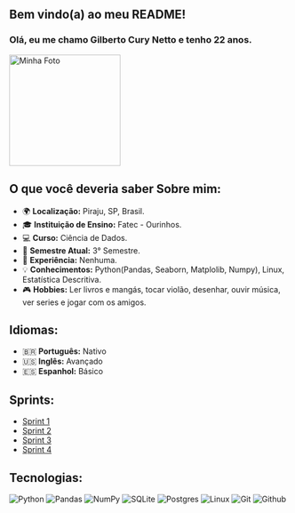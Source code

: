 ## Bem vindo(a) ao meu README!

### Olá, eu me chamo Gilberto Cury Netto e tenho 22 anos.

<img src="https://github.com/user-attachments/assets/d0aa44a3-b5b1-4c4b-9698-fa39ab4d50f5" alt="Minha Foto" width="200" /><br>

## O que você deveria saber Sobre mim:

- 🌍 **Localização:** Piraju, SP, Brasil.
- 🎓 **Instituição de Ensino:** Fatec - Ourinhos.
- 💻 **Curso:** Ciência de Dados.
- 📅 **Semestre Atual:** 3° Semestre.
- 💼 **Experiência:** Nenhuma.
- 💡 **Conhecimentos:** Python(Pandas, Seaborn, Matplolib, Numpy), Linux, Estatística Descritiva.
- 🎮 **Hobbies:** Ler livros e mangás, tocar violão, desenhar, ouvir música, ver series e jogar com os amigos.

## Idiomas:

- 🇧🇷 **Português:** Nativo
- 🇺🇸 **Inglês:** Avançado
- 🇪🇸 **Espanhol:** Básico

  
## Sprints:

- [Sprint 1](https://github.com/GilbertoCNetto/GilbertoCNetto-PB_Compas/tree/main/Sprint%201)
- [Sprint 2](https://github.com/GilbertoCNetto/GilbertoCNetto-PB_Compass/tree/main/Sprint%2002)
- [Sprint 3](https://github.com/GilbertoCNetto/GilbertoCNetto-PB_Compass/tree/main/Sprint%2003)
- [Sprint 4](https://github.com/GilbertoCNetto/GilbertoCNetto-PB_Compass/tree/main/Sprint%2004)

## Tecnologias:
![Python](https://img.shields.io/badge/python-3670A0?style=for-the-badge&logo=python&logoColor=ffdd54)
![Pandas](https://img.shields.io/badge/pandas-%23150458.svg?style=for-the-badge&logo=pandas&logoColor=white)
![NumPy](https://img.shields.io/badge/numpy-%23013243.svg?style=for-the-badge&logo=numpy&logoColor=white)
![SQLite](https://img.shields.io/badge/sqlite-%2307405e.svg?style=for-the-badge&logo=sqlite&logoColor=white)
![Postgres](https://img.shields.io/badge/postgres-%23316192.svg?style=for-the-badge&logo=postgresql&logoColor=white)
![Linux](https://img.shields.io/badge/Linux-FCC624?style=for-the-badge&logo=linux&logoColor=black)
![Git](https://img.shields.io/badge/git-%23F05033.svg?style=for-the-badge&logo=git&logoColor=white)
![Github](https://img.shields.io/badge/GitHub-100000?style=for-the-badge&logo=github&logoColor=white)  
